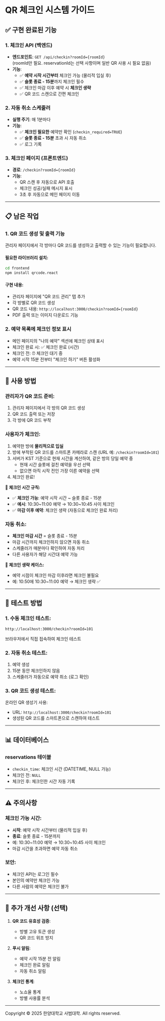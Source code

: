 # QR 체크인 시스템 가이드

## ✅ 구현 완료된 기능

### 1. 체크인 API (백엔드)
- **엔드포인트**: `GET /api/checkin?roomId={roomId}`  
  (roomId만 필요. reservationId는 선택 사항이며 일반 QR 사용 시 필요 없음)
- **기능**:
  - ✅ **예약 시작 시간부터** 체크인 가능 (물리적 입실 후)
  - ✅ **슬롯 종료 - 15분**까지 체크인 필수
  - ✅ 체크인 마감 이후 예약 시 **체크인 생략**
  - ✅ QR 코드 스캔으로 간편 체크인

### 2. 자동 취소 스케줄러
- **실행 주기**: 매 1분마다
- **기능**:
  - ✅ **체크인 필요한** 예약만 확인 (`checkin_required=TRUE`)
  - ✅ **슬롯 종료 - 15분** 초과 시 자동 취소
  - ✅ 로그 기록

### 3. 체크인 페이지 (프론트엔드)
- **경로**: `/checkin?roomId={roomId}`
- **기능**:
  - QR 스캔 후 자동으로 API 호출
  - 체크인 성공/실패 메시지 표시
  - 3초 후 자동으로 메인 페이지 이동

---

## 📋 남은 작업

### 1. QR 코드 생성 및 출력 기능
관리자 페이지에서 각 방마다 QR 코드를 생성하고 출력할 수 있는 기능이 필요합니다.

#### 필요한 라이브러리 설치:
```bash
cd frontend
npm install qrcode.react
```

#### 구현 내용:
- 관리자 페이지에 "QR 코드 관리" 탭 추가
- 각 방별로 QR 코드 생성
- QR 코드 내용: `http://localhost:3000/checkin?roomId={roomId}`
- PDF 출력 또는 이미지 다운로드 기능

### 2. 예약 목록에 체크인 정보 표시
- 메인 페이지의 "나의 예약" 섹션에 체크인 상태 표시
- 체크인 완료 시: ✅ 체크인 완료 (시간)
- 체크인 전: ⏰ 체크인 대기 중
- 예약 시작 15분 전부터 "체크인 하기" 버튼 활성화

---

## 🚀 사용 방법

### 관리자가 QR 코드 준비:
1. 관리자 페이지에서 각 방의 QR 코드 생성
2. QR 코드 출력 또는 저장
3. 각 방에 QR 코드 부착

### 사용자가 체크인:
1. 예약한 방에 **물리적으로 입실**
2. 방에 부착된 QR 코드를 스마트폰 카메라로 스캔 (URL 예: `/checkin?roomId=101`)
3. 서버가 KST 기준으로 현재 시간을 계산하여, 같은 방의 당일 예약 중
   - 현재 시간 슬롯에 걸친 예약을 우선 선택
   - 없으면 아직 시작 전인 가장 이른 예약을 선택
4. 체크인 완료!

**📌 체크인 시간 규칙:**
- ✅ **체크인 가능**: 예약 시작 시간 ~ 슬롯 종료 - 15분
- ✅ **예시**: 10:30~11:00 예약 → 10:30~10:45 사이 체크인
- ✅ **마감 이후 예약**: 체크인 생략 (자동으로 체크인 완료 처리)

### 자동 취소:
- **체크인 마감 시간** = 슬롯 종료 - 15분
- 마감 시간까지 체크인하지 않으면 자동 취소
- 스케줄러가 매분마다 확인하여 자동 처리
- 다른 사용자가 해당 시간대 예약 가능

**📌 체크인 생략 케이스:**
- 예약 시점이 체크인 마감 이후라면 체크인 불필요
- 예: 10:50에 10:30~11:00 예약 → 체크인 생략 ✅

---

## 🧪 테스트 방법

### 1. 수동 체크인 테스트:
```
http://localhost:3000/checkin?roomId=101
```
브라우저에서 직접 접속하여 체크인 테스트

### 2. 자동 취소 테스트:
1. 예약 생성
2. 15분 동안 체크인하지 않음
3. 스케줄러가 자동으로 예약 취소 (로그 확인)

### 3. QR 코드 생성 테스트:
온라인 QR 생성기 사용:
- URL: `http://localhost:3000/checkin?roomId=101`
- 생성된 QR 코드를 스마트폰으로 스캔하여 테스트

---

## 📊 데이터베이스

### reservations 테이블
- `checkin_time`: 체크인 시간 (DATETIME, NULL 가능)
- 체크인 전: `NULL`
- 체크인 후: 체크인한 시간 자동 기록

---

## ⚠️ 주의사항

### 체크인 가능 시간:
- **시작**: 예약 시작 시간부터 (물리적 입실 후)
- **종료**: 슬롯 종료 - 15분까지
- 예: 10:30~11:00 예약 → 10:30~10:45 사이 체크인
- 마감 시간을 초과하면 예약 자동 취소

### 보안:
- 체크인 API는 로그인 필수
- 본인의 예약만 체크인 가능
- 다른 사람의 예약은 체크인 불가

---

## 🔧 추가 개선 사항 (선택)

1. **QR 코드 유효성 검증**:
   - 방별 고유 토큰 생성
   - QR 코드 위조 방지

2. **푸시 알림**:
   - 예약 시작 15분 전 알림
   - 체크인 완료 알림
   - 자동 취소 알림

3. **체크인 통계**:
   - 노쇼율 통계
   - 방별 사용률 분석

---

Copyright © 2025 한양대학교 사범대학. All rights reserved.

